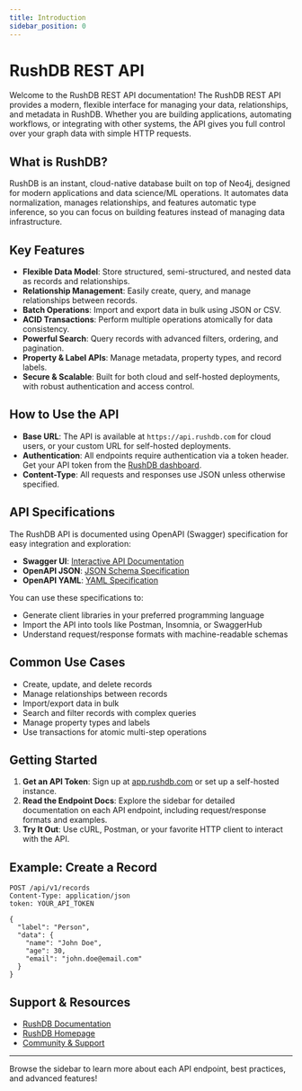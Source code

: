 ```yaml
---
title: Introduction
sidebar_position: 0
---
```


# RushDB REST API

Welcome to the RushDB REST API documentation! The RushDB REST API provides a modern, flexible interface for managing your data, relationships, and metadata in RushDB. Whether you are building applications, automating workflows, or integrating with other systems, the API gives you full control over your graph data with simple HTTP requests.

## What is RushDB?

RushDB is an instant, cloud-native database built on top of Neo4j, designed for modern applications and data science/ML operations. It automates data normalization, manages relationships, and features automatic type inference, so you can focus on building features instead of managing data infrastructure.

## Key Features

- **Flexible Data Model**: Store structured, semi-structured, and nested data as records and relationships.
- **Relationship Management**: Easily create, query, and manage relationships between records.
- **Batch Operations**: Import and export data in bulk using JSON or CSV.
- **ACID Transactions**: Perform multiple operations atomically for data consistency.
- **Powerful Search**: Query records with advanced filters, ordering, and pagination.
- **Property & Label APIs**: Manage metadata, property types, and record labels.
- **Secure & Scalable**: Built for both cloud and self-hosted deployments, with robust authentication and access control.

## How to Use the API

- **Base URL**: The API is available at `https://api.rushdb.com` for cloud users, or your custom URL for self-hosted deployments.
- **Authentication**: All endpoints require authentication via a token header. Get your API token from the [RushDB dashboard](https://app.rushdb.com).
- **Content-Type**: All requests and responses use JSON unless otherwise specified.

## API Specifications

The RushDB API is documented using OpenAPI (Swagger) specification for easy integration and exploration:

- **Swagger UI**: [Interactive API Documentation](https://api.rushdb.com/api)
- **OpenAPI JSON**: [JSON Schema Specification](https://api.rushdb.com/api-json)
- **OpenAPI YAML**: [YAML Specification](https://api.rushdb.com/api-yaml)

You can use these specifications to:
- Generate client libraries in your preferred programming language
- Import the API into tools like Postman, Insomnia, or SwaggerHub
- Understand request/response formats with machine-readable schemas

## Common Use Cases

- Create, update, and delete records
- Manage relationships between records
- Import/export data in bulk
- Search and filter records with complex queries
- Manage property types and labels
- Use transactions for atomic multi-step operations

## Getting Started

1. **Get an API Token**: Sign up at [app.rushdb.com](https://app.rushdb.com) or set up a self-hosted instance.
2. **Read the Endpoint Docs**: Explore the sidebar for detailed documentation on each API endpoint, including request/response formats and examples.
3. **Try It Out**: Use cURL, Postman, or your favorite HTTP client to interact with the API.

## Example: Create a Record

```http
POST /api/v1/records
Content-Type: application/json
token: YOUR_API_TOKEN

{
  "label": "Person",
  "data": {
    "name": "John Doe",
    "age": 30,
    "email": "john.doe@email.com"
  }
}
```

## Support & Resources

- [RushDB Documentation](https://docs.rushdb.com)
- [RushDB Homepage](https://rushdb.com)
- [Community & Support](https://rushdb.com/contact)

---

Browse the sidebar to learn more about each API endpoint, best practices, and advanced features!

